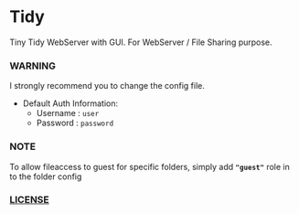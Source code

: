 # Tidy

Tiny Tidy WebServer with GUI. For WebServer / File Sharing purpose.

### WARNING

I strongly recommend you to change the config file.

- Default Auth Information:
  - Username : `user`
  - Password : `password`

### NOTE

To allow fileaccess to guest for specific folders, simply add **`"guest"`** role in to the folder config

### [LICENSE](LICENSE)
